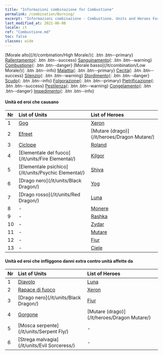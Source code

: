 ```yaml
---
title: "Informazioni combinazione for Combustione"
permalink: /combination/Burning/
excerpt: "Informazioni combinazione - Combustione. Units and Heroes Formation."
last_modified_at: 2021-06-08
locale: it
ref: "Combustione.md"
toc: false
classes: wide
---
```


  [Morale alto](/it/combination/High Morale/){: .btn .btn--primary} [Rallentamento](/it/combination/Slow/){: .btn .btn--success} [Sanguinamento](/it/combination/Bleeding/){: .btn .btn--warning} [Combustione](/it/combination/Burning/){: .btn .btn--danger} [Morale basso](/it/combination/Low Morale/){: .btn .btn--info} [Malattia](/it/combination/Disease/){: .btn .btn--primary} [Cecità](/it/combination/Blind/){: .btn .btn--success} [Silenzio](/it/combination/Silence/){: .btn .btn--warning} [Stordimento](/it/combination/Stun/){: .btn .btn--danger} [Scudo](/it/combination/Shield/){: .btn .btn--info} [Folgorazione](/it/combination/Static/){: .btn .btn--primary} [Pietrificazione](/it/combination/Petrify/){: .btn .btn--success} [Pestilenza](/it/combination/Plague/){: .btn .btn--warning} [Congelamento](/it/combination/Freeze/){: .btn .btn--danger} [Impedimento](/it/combination/Deterrence/){: .btn .btn--info} 


#### Unità ed eroi che causano <Combustione>

  | Nr |  List of Units  | List of Heroes | 
  |:---|:----------------|:---------------| 
  | 1 | [Gog](/it/units/Gog/) | [Xeron](/it/heroes/Xeron/) |
  | 2 | [Efreet](/it/units/Efreeti/) | [Mutare (drago)](/it/heroes/Dragon Mutare/) |
  | 3 | [Ciclope](/it/units/Cyclops/) | [Roland](/it/heroes/Roland/) |
  | 4 | [Elementale del fuoco](/it/units/Fire Elemental/) | [Kilgor](/it/heroes/Kilgor/) |
  | 5 | [Elementale psichico](/it/units/Psychic Elemental/) | [Shiva](/it/heroes/Shiva/) |
  | 6 | [Drago nero](/it/units/Black Dragon/) | [Yog](/it/heroes/Yog/) |
  | 7 | [Drago rosso](/it/units/Red Dragon/) | [Luna](/it/heroes/Luna/) |
  | 8 | - | [Monere](/it/heroes/Monere/) |
  | 9 | - | [Rashka](/it/heroes/Rashka/) |
  | 10 | - | [Zydar](/it/heroes/Zydar/) |
  | 11 | - | [Mutare](/it/heroes/Mutare/) |
  | 12 | - | [Fiur](/it/heroes/Fiur/) |
  | 13 | - | [Ciele](/it/heroes/Ciele/) |


#### Unità ed eroi che infliggono danni extra contro unità affette da <Combustione>

  | Nr |  List of Units  | List of Heroes | 
  |:---|:----------------|:---------------| 
  | 1 | [Diavolo](/it/units/Devil/) | [Luna](/it/heroes/Luna/) |
  | 2 | [Rapace di fuoco](/it/units/Firebird/) | [Xeron](/it/heroes/Xeron/) |
  | 3 | [Drago nero](/it/units/Black Dragon/) | [Fiur](/it/heroes/Fiur/) |
  | 4 | [Gorgone](/it/units/Gorgon/) | [Mutare (drago)](/it/heroes/Dragon Mutare/) |
  | 5 | [Mosca serpente](/it/units/Serpent Fly/) | - |
  | 6 | [Strega malvagia](/it/units/Evil Sorceress/) | - |
